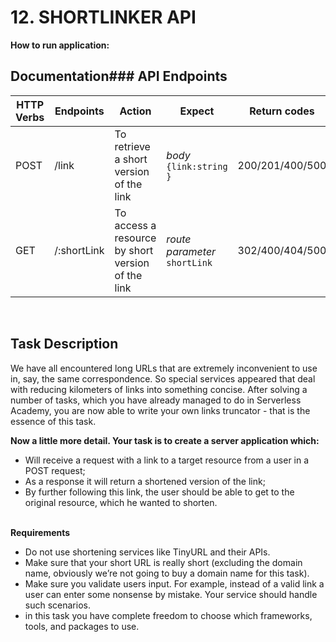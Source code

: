 # 12. SHORTLINKER API
**How to run application:**



## Documentation### API Endpoints
| HTTP Verbs | Endpoints | Action | Expect | Return codes | Request Example
| --- | --- | --- | --- | --- | --- |
| POST | /link | To retrieve a short version of the link | _body_ `{link:string }` |  200/201/400/500 | _body_ `{link:"https://www.youtube.com/" }`
| GET | /:shortLink | To access a resource by short version of the link | _route parameter_ `shortLink` |  302/400/404/500 |  _route parameter_ `1FGC9I`

<br>

## Task Description

We have all encountered long URLs that are extremely inconvenient to use in, say, the same correspondence. So special services appeared that deal with reducing kilometers of links into something concise. After solving a number of tasks, which you have already managed to do in Serverless Academy, you are now able to write your own links truncator - that is the essence of this task.<br>

**Now a little more detail. Your task is to create a server application which:**<br>

* Will receive a request with a link to a target resource from a user in a POST request;<br>
* As a response it will return a shortened version of the link;<br>
* By further following this link, the user should be able to get to the original resource, which he wanted to shorten.<br><br>

**Requirements**<br>
* Do not use shortening services like TinyURL and their APIs.<br>
* Make sure that your short URL is really short (excluding the domain name, obviously we’re not going to buy a domain name for this task).<br>
* Make sure you validate users input. For example, instead of a valid link a user can enter some nonsense by mistake. Your service should handle such scenarios.<br>
* in this task you have complete freedom to choose which frameworks, tools, and packages to use.<br>


